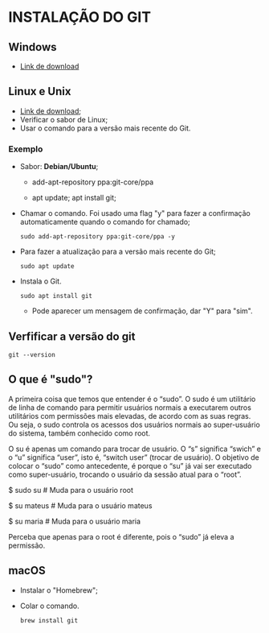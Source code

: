 # INSTALAÇÃO DO GIT

## Windows

- [Link de download](https://git-scm.com/)

## Linux e Unix

- [Link de download](https://git-scm.com/download/linux);
- Verificar o sabor de Linux;
- Usar o comando para a versão mais recente do Git.

### Exemplo

- Sabor: **Debian/Ubuntu**;

	- add-apt-repository ppa:git-core/ppa

	- apt update; apt install git;
      
- Chamar o comando. Foi usado uma flag "y" para fazer a confirmação automaticamente quando o comando for chamado;

      sudo add-apt-repository ppa:git-core/ppa -y

- Para fazer a atualização para a versão mais recente do Git;

      sudo apt update

- Instala o Git.

      sudo apt install git

	- Pode aparecer um mensagem de confirmação, dar "Y" para "sim".

## Verfificar a versão do git

    git --version

## O que é "sudo"?

A primeira coisa que temos que entender é o “sudo”. O sudo é um utilitário de linha de comando para permitir usuários normais a executarem outros utilitários com permissões mais elevadas, de acordo com as suas regras. Ou seja, o sudo controla os acessos dos usuários normais ao super-usuário do sistema, também conhecido como root.

O su é apenas um comando para trocar de usuário. O “s” significa “swich” e o “u” significa “user”, isto é, “switch user” (trocar de usuário). O objetivo de colocar o “sudo” como antecedente, é porque o “su” já vai ser executado como super-usuário, trocando o usuário da sessão atual para o “root”.

$ sudo su # Muda para o usuário root

$ su mateus # Muda para o usuário mateus

$ su maria # Muda para o usuário maria

Perceba que apenas para o root é diferente, pois o “sudo” já eleva a permissão.

## macOS

- Instalar o "Homebrew";

- Colar o comando.

      brew install git